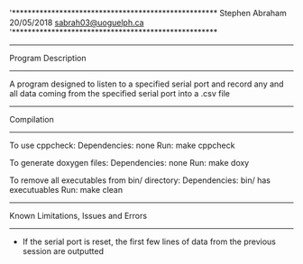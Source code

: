 '****************************************************
Stephen Abraham		    		                         
20/05/2018			      sabrah03@uoguelph.ca           
'****************************************************


************************
Program Description
**************************
 A program designed to listen to a specified serial port and record
 any and all data coming from the specified serial port into a .csv file


************
Compilation
************
To use cppcheck:
  Dependencies: none
  Run: make cppcheck

To generate doxygen files:
  Dependencies: none
  Run: make doxy

To remove all executables from bin/ directory:
  Dependencies: bin/ has executuables
  Run: make clean

****************************
Known Limitations, Issues and Errors
****************************
 - If the serial port is reset, the first few lines of data
   from the previous session are outputted
 



